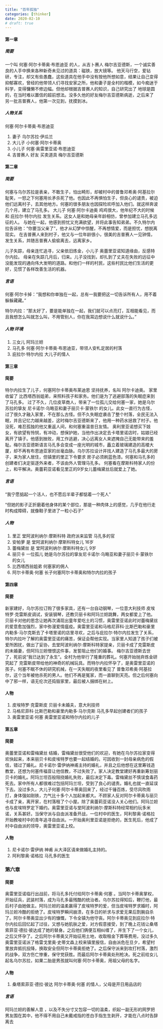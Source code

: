 ```yaml
---
title: "百年孤独"
categories: [thinker]
date: 2020-02-10
# draft: true
---
```


#### 第一章
##### 简要
一个叫 何塞·阿尔卡蒂奥·布恩迪亚 的人，从吉卜赛人 梅尔吉亚德斯，一个诚实善良的人手中换来各种新奇未见过的道具：磁铁，放大镜等。 他天马行空，爱钻研，专注，却又有些愚蠢，这些道具在他手中没有按他所想如意，结果让自己变得抑郁寡欢，曾经的他带领人们寻找安家之所，他和妻子是全村的楷模，如今痴迷于科学，变得慵懒不修边幅。但他却根据吉普赛人的知识，自己研究出了 地球是圆的，在当时难以置信的超前想法。没多久他的好友梅尔吉亚德斯病逝，之后来了 另一批吉普赛人，他第一次见到，抚摸到冰。

##### 人物关系
何塞·阿尔卡蒂奥·布恩迪亚
1. 妻子 乌尔苏拉·伊瓜兰
2. 大儿子 小何塞·阿尔卡蒂奥
3. 小儿子 何塞·奥雷里亚诺·布恩迪亚
4. 吉普赛人 好友 买卖道具  梅尔吉亚德斯


#### 第二章
##### 简要
何塞与乌尔苏拉是表亲，不敢生子，怕出畸形，却被村中的普鲁邓希奥·阿基拉尔耻笑，一怒之下何塞用长矛杀死了他。也因此不再惧怕生子，但良心的谴责，被迫他们远离村子，去其他地方。何塞的很多朋友也因探险欢呼加入他们。就这样奔波几个月，建立了马孔多。
大儿子 何塞·阿尔卡迪奥 鸡鸡很大，他年纪不大的时候和 庇拉尔·特尔内拉 发生关系。这女人是和她母亲年龄相仿，曾参加建立马孔多远征的人。
与她在一起，他感到担忧又充满欲望，并将此事告知弟弟。不久特尔内拉告诉他：“你要当父亲了”，他才从幻梦中惊醒，不再想情爱，而是担忧，想脱离现实。
在吉普赛人来到村子，他又与一位年龄很小，很美的吉普赛人一见钟情，发生关系，并随吉普赛人偷偷离去，远离家乡。

儿子失踪，母亲连忙追寻，父亲依旧炼金，小儿子 奥蕾里亚诺知道缘由，反感特尔内拉。 母亲在失踪几月后，归来。儿子没找到，却扎到了丈夫在失败的远征中没能发现的通向伟大发明的道路。和他们一样的村民，这些村民比他们生活的更好，见惯了各样改善生活的机器。

##### 言语
何塞·阿尔卡掉：“我想和你单独在一起，总有一我要把这一切告诉所有人，用不着躲躲藏藏。”

特尔内拉：“那太好了，要是能单独在一起，我们就可以点亮灯，互相能看见，而且我想怎么叫就怎么叫，不用管别人，你在我耳边想说什么就说什么。”

##### 人物 环境
1. 三女儿 阿玛兰妲
2. 马孔多 何塞·阿尔卡蒂奥·布恩迪亚，带领人安札定居的村落
3. 庇拉尔·特尔内拉 大儿子的情人

#### 第三章
#### 简要
特尔内拉生了儿子，何塞阿尔卡蒂奥布莱迪恩 坚持抚养，名叫 阿尔卡迪奥。 家里收留了 比西塔西翁姐弟，来照料孩子和家务。他们是为了逃避部落的失眠症来到了马孔多。
过了不久，几位皮草商人，带来了一位孤儿交给何塞一家，她是乌尔苏拉的挚友
尼卡诺尔·乌略亚和妻子丽贝卡·蒙铁尔 的女儿。此女一直行为古怪，过了很久才融入家里，不在那么古怪。但不久失眠症袭击了整个村落，全民无法入眠，并且记忆力越来越差，这时梅尔吉亚德斯来了，他用一种药水拯救了村子。他没死，难忍孤独的他又重返人间，和何塞重温昔日友情。
奥利里亚诺想买下妓女，有欲望有怜悯，有冲动，想保护她，当他作出决定去卡塔里诺店时，姑娘已经离开了镇子。他感到挫败，用工作逃避，决心远离女人来遮掩自己无能带来的羞耻。梅尔吉亚德斯语言马孔多会变成一座光明的城市，矗立着玻璃建造的高楼大厦，却不再有布恩迪亚家的丝毫血脉。乌尔苏拉设计并找人建造了马孔多最大的房子，来为家人居住，但镇里的里正下令要求 房子必须刷蓝色漆。何塞和马孔多的创建者们决定驱逐外来者，不该由外人管理马孔多。
何塞看在摩斯科特家人的份上，和平解决。奥蕾莉亚诺看见里正的9岁女儿蕾梅黛丝后就爱上了她。

##### 言语
“我宁愿掂起一个活人，也不愿后半辈子都惦着一个死人”

“但她的影子正折磨着他身体的某个部位，那是一种肉体上的感觉，几乎在他行走时构成障碍，就像鞋子里进了一粒小石子”

##### 人物
1. 里正 堂阿波利纳尔·摩斯科特 政府派来监管 马孔多的官
2. 安帕萝 是 堂阿波利纳尔·摩斯科特女儿 16岁
3. 蕾梅黛丝 是 堂阿波利纳尔·摩斯科特女儿 9岁
4. 丽贝卡 一位孤儿 她是乌尔苏拉的挚友尼卡诺尔·乌略亚和妻子丽贝卡·蒙铁尔 的女儿
5. 比西塔西翁姐弟 何塞家的佣人
6. 阿尔卡蒂奥·何塞 长子何塞阿尔卡蒂奥和特尔内拉的孩子


#### 第四章
#### 简要
新家建好，乌尔苏拉订购了很多家具，还有一台自动钢琴，一位意大利技师 皮埃特罗·克雷斯皮调试，安装钢琴，还教贝丽卡和阿玛兰妲跳舞，两女都爱上了他。贝丽卡对他的思念让她再次涌现出童年爱吃土的习惯，奥雷里亚诺此时对蕾梅黛丝的爱意愈加强烈，家中弥漫爱情瘟疫。奥雷里亚诺和马格尼菲科·比斯巴勒和豪里内勒多·马尔克斯去了卡塔里诺的店里寻欢，之后与庇拉尔·特尔内拉发生了关系，特尔内拉叶了解的奥雷里亚诺的痛苦，保证会帮他实现。当家里人知道了孩子们被爱所困扰，做出了妥协，去堂阿波利纳尔·摩斯科特家提亲，贝丽卡成了克雷斯皮的未婚妻，但阿玛兰妲憎恨这件事，发誓阻止他们的婚事。
梅尔吉亚德斯去世了，死前说“我已达到了永生”。全村为他举行了隆重的葬礼。何塞开始抛弃炼金研究起了 克雷斯皮带给他的神奇的机械玩具。而特尔内拉怀孕了，是奥雷里亚诺的孩子。何塞不眠不休的研究机械，在一天失眠的夜里看见了 普鲁邓希奥·阿基拉尔，这个当年被他杀死的男人。他们不再是冤家，而一直聊到天亮。但之后何塞向中了邪一样，语无伦次还捣毁家里，最后被人捆绑在树上。

#### 人物
1. 皮埃特罗·克雷斯皮 贝丽卡未婚夫，意大利技师
2. 马格尼菲科·比斯巴勒和豪里内勒多·马尔克斯 马孔多早起创建者们的孩子
3. 奥雷里亚诺·何塞 奥雷里亚诺和特尔内拉的儿子


#### 第五章
#### 简要
奥蕾里亚诺和雷梅黛丝 结婚，雷梅黛丝很受他们的欢迎，有她在乌尔苏拉家变得欢快起来，本来丽贝卡和皮埃特罗也要一起结婚的。可因收到一封母亲病危的假信，错过了婚礼。尼卡诺尔·雷伊纳神甫主持的婚礼，并且之后他想在这里筹钱造教堂，还想为何塞传福音让他信教，不过失败了。家人决定教堂建好再重新筹划丽贝卡的婚礼。阿玛兰坦百般阻挠婚礼失败，最后决定下毒。雷梅黛丝不慎误食毒药死去。家中所有人都很难过包括阿玛兰坦，受到了良心的谴责。婚礼也就一直延误下去。没过多久，大儿子何塞·阿尔卡蒂奥回来了，经过千锤百炼，受尽风吹雨打，身体强如刚铁，力气比十多个人加起来都大。不顾家人反对阿尔卡蒂奥与丽贝卡成了亲，离开家，在村落租了个小屋。除了奥蕾莉亚诺没人关心他们。阿玛兰妲也与皮埃特罗定下婚约。奥雷里亚诺与堂阿波利纳尔·摩斯科特经常相约玩多米诺，关系甚好。当保守派与自由派准备开战，一位村中的医生，阿利黎奥·诺格拉开始教唆村中的青年追寻自由派。一开始奥利里亚诺是拒绝的，医生死后，他成了村中自由派的领导，奥雷里亚诺上校。 

#### 人物
1. 尼卡诺尔·雷伊纳 神甫 从大泽区请来做婚礼主持的。
2. 阿利黎奥·诺格拉 马孔多的医生


### 第六章
#### 简要
奥雷里亚诺临行出战前，将马孔多托付给阿尔卡蒂奥·何塞 。当阿尔卡蒂奥掌权，开始征兵，武装村落，成为马孔多最残酷的统治者。乌尔苏拉得知后，鞭打他，最后村子由她做主。阿玛兰妲的温柔赢得了皮埃特罗的爱，但当皮埃特罗求婚时，阿玛兰妲冷酷的拒绝了。皮埃特罗瞬间崩溃，在多日的祈求与求爱无果后割腕自杀了。阿尔卡蒂奥显出少有的慷慨，下令全镇为他守丧。阿尔卡蒂奥见到庇拉尔·特尔内拉后回忆起了过往，又想与她肌肤之爱，对方假意接受，到了晚上花钱让桑塔索菲亚·德拉·彼达成了她的替身。之后他们俩便互相纠缠了，并生下了一个女儿，之后又怀孕了。之后阿尔卡蒂奥又开始征用土地，收取租金下葬等费用，没过多久奥雷里亚诺派了格雷戈里奥·史蒂文森上校来镇里报信，自由派危在旦夕，希望村里放弃抵抗投降，换取安全但阿尔卡蒂奥拒绝了。之后保守派来到攻打村落，激烈的战争，双方伤亡惨重，保守党获胜。而最后阿尔卡蒂奥处刑枪决。死之前给女儿起名乌尔苏拉，如果二胎是男孩就叫何塞·阿尔卡蒂奥，用祖父母的名字。
#### 人物
1. 桑塔索菲亚·德拉·彼达 阿尔卡蒂奥·何塞 的情人，父母是开日用品店的

##### 言语
阿玛兰妲的善解人意 ，以及不失分寸又包容一切的温柔，织起一副无形的网罗把男友围在其中，他不得不用自己未戴戒指的苍白手指生生剥开，才能在八点时告辞离去
